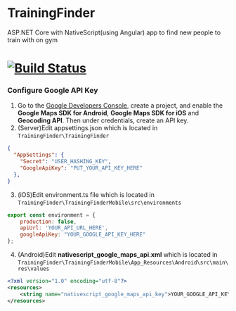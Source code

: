 # TrainingFinder
ASP.NET Core with NativeScript(using Angular) app to find new people to train with on gym

[![Build Status](https://dev.azure.com/szymondomalik/Training%20Finder/_apis/build/status/dburnat.TrainingFinder?branchName=master)](https://dev.azure.com/szymondomalik/Training%20Finder/_build/latest?definitionId=3&branchName=master)
=======
### Configure Google API Key
1. Go to the [Google Developers Console](https://console.developers.google.com/), create a project, and enable the **Google Maps SDK for Android**, **Google Maps SDK for iOS** and **Geocoding API**. Then under credentials, create an API key.
2. (Server)Edit appsettings.json which is located in `TrainingFinder\TrainingFinder`
```json
{
  "AppSettings": {
    "Secret": "USER_HASHING_KEY",
    "GoogleApiKey": "PUT_YOUR_API_KEY_HERE"
  },
}
```
3. (iOS)Edit environment.ts file which is located in `TrainingFinder\TrainingFinderMobile\src\environments`
```javascript
export const environment = {
    production: false,
    apiUrl: 'YOUR_API_URL_HERE',
    googleApiKey: "YOUR_GOOGLE_API_KEY_HERE"
};

```
4. (Android)Edit **nativescript_google_maps_api.xml** which is located in `TrainingFinder\TrainingFinderMobile\App_Resources\Android\src\main\res\values`
```xml
<?xml version="1.0" encoding="utf-8"?>
<resources>
    <string name="nativescript_google_maps_api_key">YOUR_GOOGLE_API_KEY_HERE</string>
</resources>
```
